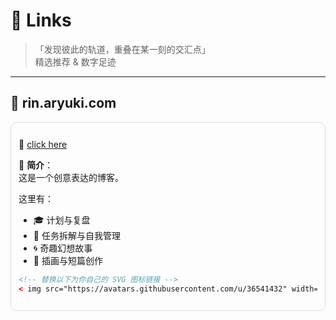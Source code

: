 # 🔗 Links

> 「发现彼此的轨道，重叠在某一刻的交汇点」  
> 精选推荐 & 数字足迹  

---

## 🧠 rin.aryuki.com  
<div align="left" style="border: 1px solid #ddd; padding: 12px; border-radius: 10px; margin-bottom: 16px; background: #fdfdfd;">

🔗 [click here](https://rin.aryuki.com)

📌 **简介**：  
这是一个创意表达的博客。

这里有：

- 🎓 计划与复盘  
- 📓 任务拆解与自我管理  
- 🌀 奇趣幻想故事  
- 🎨 插画与短篇创作  

```html
<!-- 替换以下为你自己的 SVG 图标链接 -->
< img src="https://avatars.githubusercontent.com/u/36541432" width="24" height="24" alt="rin icon"/>